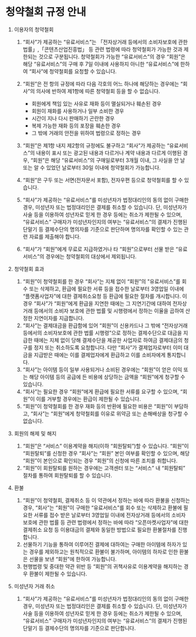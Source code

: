 # 청약철회 규정 안내

1. 이용자의 청약철회   

   1) “회사”가 제공하는 “유료서비스”는 「전자상거래 등에서의 소비자보호에 관한 법률」,「콘텐츠산업진흥법」 등 관련 법령에 따라 청약철회가 가능한 것과 제한되는 것으로 구분됩니다. 청약철회가 가능한 “유료서비스”의 경우 “회원”은 해당 “유료서비스”의 구매 후 7일 이내에 사용하지 아니한 “유료서비스”에 한하여 “회사”에 청약철회를 요청할 수 있습니다.

   2) “회원”은 전 항의 규정에 따라 다음 각호의 어느 하나에 해당하는 경우에는 “회사”의 의사에 반하여 제1항에 따른 청약철회 등을 할 수 없습니다.
      - 회원에게 책임 있는 사유로 재화 등이 멸실되거나 훼손된 경우
      - 회원이 재화를 사용하거나 일부 소비한 경우
      - 시간이 지나 다시 판매하기 곤란한 경우
      - 복제 가능한 재화 등의 포장을 훼손한 경우
      - 그 밖에 거래의 안전을 위하여 법령으로 정하는 경우 
   3) “회원”은 제1항 내지 제2항의 규정에도 불구하고 “회사”가 제공하는 “유료서비스”의 내용이 표시 또는 광고된 내용과 다르거나 계약 내용과 다르게 이행된 경우, “회원”은 해당 “유료서비스”의 구매일로부터 3개월 이내, 그 사실을 안 날 또는 알 수 있었던 날로부터 30일 이내에 청약철회가 가능합니다.
   4) “회원”은 구두 또는 서면(전자문서 포함), 전자우편 등으로 청약철회를 할 수 있습니다.
   5) “회사”가 제공하는 “유료서비스”를 미성년자가 법정대리인의 동의 없이 구매한 경우, 미성년자 또는 법정대리인은 결제를 취소할 수 있습니다. 단, 미성년자가 사술 등을 이용하여 성년자로 믿게 한 경우 등에는 취소가 제한될 수 있으며, “유료서비스” 구매자가 미성년자인지의 여부는 “유료서비스”의 결제가 진행된 단말기 등 결제수단의 명의자를 기준으로 판단하며 명의자를 확인할 수 있는 관련 자료를 제출해야 합니다.
   6) “회사”가 “회원”에게 무료로 지급하였거나 타 “회원”으로부터 선물 받은 “유료서비스”의 경우에는 청약철회의 대상에서 제외됩니다. 
 
3. 청약철회 효과
 
   1) “회원”이 청약철회를 한 경우 “회사”는 지체 없이 “회원”의 "유료서비스”를 회수 또는 삭제하고, 환급에 필요한 서류 등을 접수한 날로부터 3영업일 이내에 “플랫폼사업자”에 대한 결제취소요청 등 환급에 필요한 절차를 개시합니다. 이 경우 “회사”가 “회원”에게 환급을 지연한 때에는 그 지연기간에 대하여 전자상거래 등에서의 소비자 보호에 관한 법률 및 시행령에서 정하는 이율을 곱하여 산정한 지연이자를 지급합니다.
   2) “회사”는 결제대금을 환급함에 있어 “회원”이 신용카드나 그 밖에 “전자상거래 등에서의 소비자보호에 관한 법률 시행령”으로 정하는 결제수단으로 대금을 지급한 때에는 지체 없이 당해 결제수단을 제공한 사업자로 하여금 결제대금의 청구를 정지 또는 취소하도록 요청합니다. 다만 “회사”가 결제업자로부터 이미 대금을 지급받은 때에는 이를 결제업자에게 환급하고 이를 소비자에게 통지합니다.
   3) “회사”는 아이템 등이 일부 사용되거나 소비된 경우에는 “회원”이 얻은 이익 또는 해당 아이템 등의 공급에 든 비용에 상당하는 금액을 “회원”에게 청구할 수 있습니다.
   4) “회사”는 필요한 경우 “회원”에게 환급에 필요한 서류를 요구할 수 있으며, “회원”이 이를 거부할 경우에는 환급이 제한될 수 있습니다.
   5) “회원”이 청약철회를 한 경우 재화 등의 반환에 필요한 비용은 “회원”이 부담하고, “회사”는 “회원”에게 청약철회를 이유로 위약금 또는 손해배상을 청구할 수 없습니다.
 
4. 회원의 해제 및 해지
   
   1) “회원”은 “서비스” 이용계약을 해지(이하 “회원탈퇴”)할 수 있습니다. “회원”이 “회원탈퇴”를 신청한 경우 “회사”는 “회원” 본인 여부를 확인할 수 있으며, 해당 “회원”이 본인으로 확인되는 경우 “회원”의 신청에 따른 조치를 취합니다.
   2) “회원”이 회원탈퇴를 원하는 경우에는 고객센터 또는 “서비스” 내 “회원탈퇴” 절차를 통하여 회원탈퇴를 할 수 있습니다.
 
5. 환불
   
   1) “회원”이 청약철회, 결제취소 등 이 약관에서 정하는 바에 따라 환불을 신청하는 경우, “회사”는 “회원”이 구매한 “유료서비스”를 회수 또는 삭제하고 환불에 필요한 서류를 접수 받은 날로부터 3영업일 이내에 전자상거래 등에서의 소비자 보호에 관한 법률 등 관련 법령에서 정하는 바에 따라 “오픈마켓사업자”에 대한 결제취소 요청 등 이용대금의 결제와 동일한 방법으로 필요한 환불절차를 진행합니다.
   2) 선물하기 기능을 통하여 이루어진 결제에 대하여는 구매한 아이템에 하자가 있는 경우를 제외하고는 원칙적으로 환불이 불가하며, 아이템의 하자로 인한 환불은 선물을 보낸 “회원”에 한하여 가능합니다.
   3) 현행법령 및 중대한 약관 위반 등 “회원”의 귀책사유로 이용계약을 해지하는 경우 환불이 제한될 수 있습니다.
 
6. 미성년자 거래 취소
   
   1) “회사”가 제공하는 “유료서비스”를 미성년자가 법정대리인의 동의 없이 구매한 경우, 미성년자 또는 법정대리인은 결제를 취소할 수 있습니다. 단, 미성년자가 사술 등을 이용하여 성년자로 믿게 한 경우 등에는 취소가 제한될 수 있으며, “유료서비스” 구매자가 미성년자인지의 여부는 “유료서비스”의 결제가 진행된 단말기 등 결제수단의 명의자를 기준으로 판단합니다.
